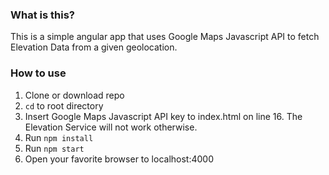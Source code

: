 ### What is this?
This is a simple angular app that uses Google Maps Javascript API to fetch Elevation Data from a given geolocation.

### How to use

1. Clone or download repo
2. `cd` to root directory
3. Insert Google Maps Javascript API key to index.html on line 16.
The Elevation Service will not work otherwise.
4. Run `npm install`
5. Run `npm start`
6. Open your favorite browser to localhost:4000
